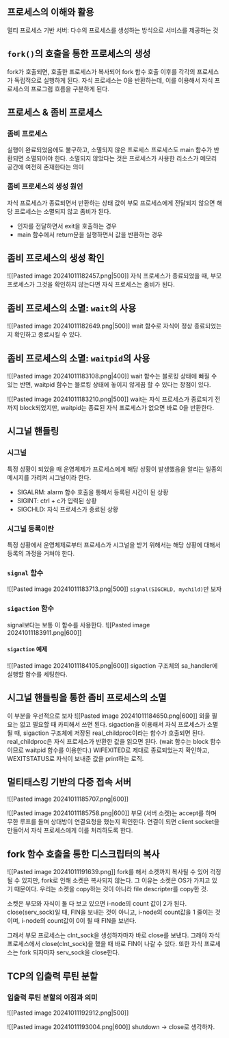 ## 프로세스의 이해와 활용
멀티 프로세스 기반 서버: 다수의 프로세스를 생성하는 방식으로 서비스를 제공하는 것
## `fork()`의 호출을 통한 프로세스의 생성
fork가 호출되면, 호출한 프로세스가 복사되어 fork 함수 호출 이후를 각각의 프로세스가 독립적으로 실행하게 된다.
자식 프로세스는 0을 반환하는데, 이를 이용해서 자식 프로세스의 프로그램 흐름을 구분하게 된다.
## 프로세스 & 좀비 프로세스
### 좀비 프로세스
실행이 완료되었음에도 불구하고, 소멸되지 않은 프로세스
프로세스도 main 함수가 반환되면 소멸되어야 한다.
소멸되지 않았다는 것은 프로세스가 사용한 리소스가 메모리 공간에 여전히 존재한다는 의미
### 좀비 프로세스의 생성 원인
자식 프로세스가 종료되면서 반환하는 상태 값이 부모 프로세스에게 전달되지 않으면 해당 프로세스는 소멸되지 않고 좀비가 된다.
- 인자를 전달하면서 exit을 호출하는 경우
- main 함수에서 return문을 실행하면서 값을 반환하는 경우
## 좀비 프로세스의 생성 확인
![[Pasted image 20241011182457.png|500]]
자식 프로세스가 종료되었을 때, 부모 프로세스가 그것을 확인하지 않는다면 자식 프로세스는 좀비가 된다.

## 좀비 프로세스의 소멸: `wait`의 사용
![[Pasted image 20241011182649.png|500]]
wait 함수로 자식이 정상 종료되었는지 확인하고 종료시킬 수 있다.
## 좀비 프로세스의 소멸: `waitpid`의 사용
![[Pasted image 20241011183108.png|400]]
wait 함수는 블로킹 상태에 빠질 수 있는 반면, waitpid 함수는 블로킹 상태에 놓이지 않게끔 할 수 있다는 장점이 있다.

![[Pasted image 20241011183210.png|500]]
wait는 자식 프로세스가 종료되기 전까지 block되었지만, waitpid는 종료된 자식 프로세스가 없으면 바로 0을 반환한다.

## 시그널 핸들링
### 시그널
특정 상황이 되었을 때 운영체제가 프로세스에게 해당 상황이 발생했음을 알리는 일종의 메시지를 가리켜 시그널이라 한다.
- SIGALRM: alarm 함수 호출을 통해서 등록된 시간이 된 상황
- SIGINT: ctrl + c가 입력된 상황
- SIGCHLD: 자식 프로세스가 종료된 상황
### 시그널 등록이란
특정 상황에서 운영체제로부터 프로세스가 시그널을 받기 위해서는 해당 상황에 대해서 등록의 과정을 거쳐야 한다.
### `signal` 함수
![[Pasted image 20241011183713.png|500]]
`signal(SIGCHLD, mychild)`만 보자
### `sigaction` 함수
signal보다는 보통 이 함수를 사용한다. 
![[Pasted image 20241011183911.png|600]]
#### `sigaction` 예제
![[Pasted image 20241011184105.png|600]]
sigaction 구조체의 sa_handler에 실행할 함수를 세팅한다.
## 시그널 핸들링을 통한 좀비 프로세스의 소멸
이 부분을 우선적으로 보자
![[Pasted image 20241011184650.png|600]]
외울 필요는 없고 필요할 때 카피해서 쓰면 된다.
sigaction을 이용해서 자식 프로세스가 소멸 될 때, sigaction 구조체에 저장된 real_childproc이라는 함수가 호출되면 된다.
real_childproc은 자식 프로세스가 반환한 값을 읽으면 된다. (wait 함수는 block 함수이므로 waitpid 함수를 이용한다.)
WIFEXITED로 제대로 종료되었는지 확인하고, WEXITSTATUS로 자식이 보내준 값을 print하는 로직.

## 멀티태스킹 기반의 다중 접속 서버
![[Pasted image 20241011185707.png|600]]

![[Pasted image 20241011185758.png|600]]
부모 (서버 소켓)는 accept를 하며 무한 루프를 돌며 상대방이 연결요청을 했는지 확인한다.
연결이 되면 client socket을 만들어서 자식 프로세스에게 이를 처리하도록 한다.
## fork 함수 호출을 통한 디스크립터의 복사
![[Pasted image 20241011191639.png]]
fork를 해서 소켓까지 복사될 수 있어 걱정될 수 있지만, fork로 인해 소켓은 복사되지 않는다. 그 이유는 소켓은 OS가 가지고 있기 때문이다.
우리는 소켓을 copy하는 것이 아니라 file descripter를 copy한 것.

소켓은 부모와 자식이 둘 다 보고 있으면 i-node의 count 값이 2가 된다. 
close(serv_sock)일 때, FIN을 보내는 것이 아니고, i-node의 count값을 1 줄이는 것이며, i-node의 count값이 0이 될 때 FIN을 보낸다.

그래서 부모 프로세스는 clnt_sock을 생성하자마자 바로 close를 보낸다. 그래야 자식 프로세스에서 close(clnt_sock)을 했을 때 바로 FIN이 나갈 수 있다.
또한 자식 프로세스는 fork 되자마자 serv_sock을 close한다.
## TCP의 입출력 루틴 분할
### 입출력 루틴 분할의 이점과 의미
![[Pasted image 20241011192912.png|500]]

![[Pasted image 20241011193004.png|600]]
shutdown -> close로 생각하자.
